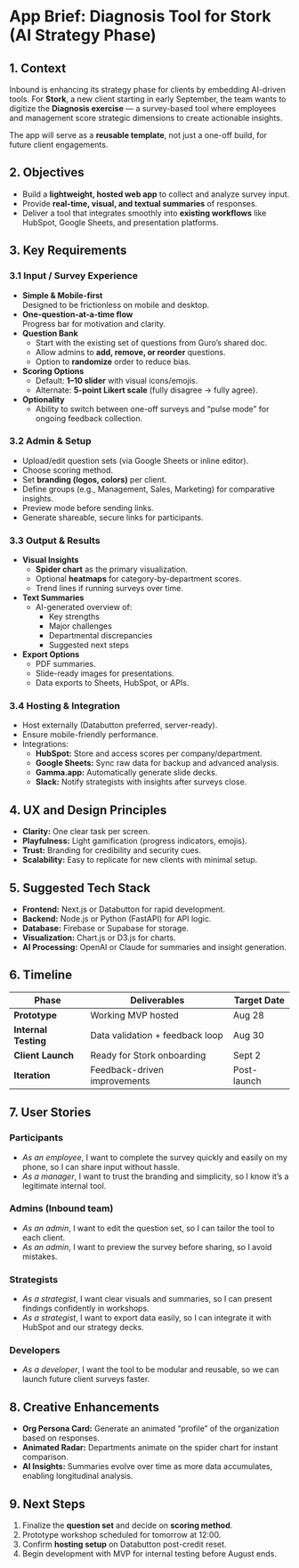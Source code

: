 # App Brief: Diagnosis Tool for Stork (AI Strategy Phase)

## 1. Context
Inbound is enhancing its strategy phase for clients by embedding AI-driven tools. For **Stork**, a new client starting in early September, the team wants to digitize the **Diagnosis exercise** — a survey-based tool where employees and management score strategic dimensions to create actionable insights.

The app will serve as a **reusable template**, not just a one-off build, for future client engagements.

## 2. Objectives
- Build a **lightweight, hosted web app** to collect and analyze survey input.
- Provide **real-time, visual, and textual summaries** of responses.
- Deliver a tool that integrates smoothly into **existing workflows** like HubSpot, Google Sheets, and presentation platforms.

## 3. Key Requirements

### 3.1 Input / Survey Experience
- **Simple & Mobile-first**  
  Designed to be frictionless on mobile and desktop.
- **One-question-at-a-time flow**  
  Progress bar for motivation and clarity.
- **Question Bank**
  - Start with the existing set of questions from Guro’s shared doc.
  - Allow admins to **add, remove, or reorder** questions.
  - Option to **randomize** order to reduce bias.
- **Scoring Options**
  - Default: **1–10 slider** with visual icons/emojis.
  - Alternate: **5-point Likert scale** (fully disagree → fully agree).
- **Optionality**
  - Ability to switch between one-off surveys and “pulse mode” for ongoing feedback collection.

### 3.2 Admin & Setup
- Upload/edit question sets (via Google Sheets or inline editor).
- Choose scoring method.
- Set **branding (logos, colors)** per client.
- Define groups (e.g., Management, Sales, Marketing) for comparative insights.
- Preview mode before sending links.
- Generate shareable, secure links for participants.

### 3.3 Output & Results
- **Visual Insights**
  - **Spider chart** as the primary visualization.
  - Optional **heatmaps** for category-by-department scores.
  - Trend lines if running surveys over time.
- **Text Summaries**
  - AI-generated overview of:
    - Key strengths
    - Major challenges
    - Departmental discrepancies
    - Suggested next steps
- **Export Options**
  - PDF summaries.
  - Slide-ready images for presentations.
  - Data exports to Sheets, HubSpot, or APIs.

### 3.4 Hosting & Integration
- Host externally (Databutton preferred, server-ready).
- Ensure mobile-friendly performance.
- Integrations:
  - **HubSpot:** Store and access scores per company/department.
  - **Google Sheets:** Sync raw data for backup and advanced analysis.
  - **Gamma.app:** Automatically generate slide decks.
  - **Slack:** Notify strategists with insights after surveys close.

## 4. UX and Design Principles
- **Clarity:** One clear task per screen.
- **Playfulness:** Light gamification (progress indicators, emojis).
- **Trust:** Branding for credibility and security cues.
- **Scalability:** Easy to replicate for new clients with minimal setup.

## 5. Suggested Tech Stack
- **Frontend:** Next.js or Databutton for rapid development.
- **Backend:** Node.js or Python (FastAPI) for API logic.
- **Database:** Firebase or Supabase for storage.
- **Visualization:** Chart.js or D3.js for charts.
- **AI Processing:** OpenAI or Claude for summaries and insight generation.

## 6. Timeline
| Phase | Deliverables | Target Date |
|--------|-------------|-------------|
| **Prototype** | Working MVP hosted | Aug 28 |
| **Internal Testing** | Data validation + feedback loop | Aug 30 |
| **Client Launch** | Ready for Stork onboarding | Sept 2 |
| **Iteration** | Feedback-driven improvements | Post-launch |

## 7. User Stories

### Participants
- *As an employee*, I want to complete the survey quickly and easily on my phone, so I can share input without hassle.  
- *As a manager*, I want to trust the branding and simplicity, so I know it’s a legitimate internal tool.

### Admins (Inbound team)
- *As an admin*, I want to edit the question set, so I can tailor the tool to each client.  
- *As an admin*, I want to preview the survey before sharing, so I avoid mistakes.

### Strategists
- *As a strategist*, I want clear visuals and summaries, so I can present findings confidently in workshops.  
- *As a strategist*, I want to export data easily, so I can integrate it with HubSpot and our strategy decks.

### Developers
- *As a developer*, I want the tool to be modular and reusable, so we can launch future client surveys faster.

## 8. Creative Enhancements
- **Org Persona Card:** Generate an animated “profile” of the organization based on responses.  
- **Animated Radar:** Departments animate on the spider chart for instant comparison.  
- **AI Insights:** Summaries evolve over time as more data accumulates, enabling longitudinal analysis.

## 9. Next Steps
1. Finalize the **question set** and decide on **scoring method**.  
2. Prototype workshop scheduled for tomorrow at 12:00.  
3. Confirm **hosting setup** on Databutton post-credit reset.  
4. Begin development with MVP for internal testing before August ends.
